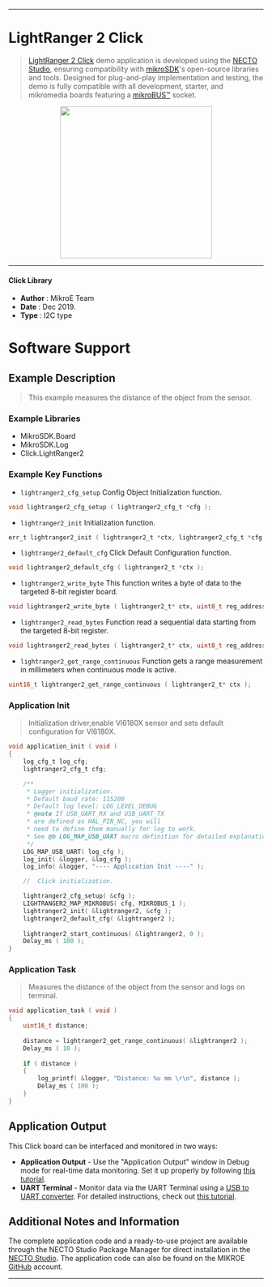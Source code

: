 
---
# LightRanger 2 Click

> [LightRanger 2 Click](https://www.mikroe.com/?pid_product=MIKROE-2509) demo application is developed using
the [NECTO Studio](https://www.mikroe.com/necto), ensuring compatibility with [mikroSDK](https://www.mikroe.com/mikrosdk)'s
open-source libraries and tools. Designed for plug-and-play implementation and testing, the demo is fully compatible with
all development, starter, and mikromedia boards featuring a [mikroBUS&trade;](https://www.mikroe.com/mikrobus) socket.

<p align="center">
  <img src="https://www.mikroe.com/?pid_product=MIKROE-2509&image=1" height=300px>
</p>

---

#### Click Library

- **Author**        : MikroE Team
- **Date**          : Dec 2019.
- **Type**          : I2C type

# Software Support

## Example Description

> This example measures the distance of the object from the sensor.

### Example Libraries

- MikroSDK.Board
- MikroSDK.Log
- Click.LightRanger2

### Example Key Functions

- `lightranger2_cfg_setup` Config Object Initialization function. 
```c
void lightranger2_cfg_setup ( lightranger2_cfg_t *cfg );
``` 
 
- `lightranger2_init` Initialization function. 
```c
err_t lightranger2_init ( lightranger2_t *ctx, lightranger2_cfg_t *cfg );
```

- `lightranger2_default_cfg` Click Default Configuration function. 
```c
void lightranger2_default_cfg ( lightranger2_t *ctx );
```

- `lightranger2_write_byte` This function writes a byte of data to the targeted 8-bit register board. 
```c
void lightranger2_write_byte ( lightranger2_t* ctx, uint8_t reg_address, uint8_t write_data );
```
 
- `lightranger2_read_bytes` Function read a sequential data starting from the targeted 8-bit register. 
```c
void lightranger2_read_bytes ( lightranger2_t* ctx, uint8_t reg_address, uint8_t* read_data, uint8_t n_bytes );
```

- `lightranger2_get_range_continuous` Function gets a range measurement in millimeters when continuous mode is active. 
```c
uint16_t lightranger2_get_range_continuous ( lightranger2_t* ctx );
```

### Application Init

> Initialization driver,enable Vl6180X sensor and sets default configuration for Vl6180X.

```c
void application_init ( void )
{
    log_cfg_t log_cfg;
    lightranger2_cfg_t cfg;

    /** 
     * Logger initialization.
     * Default baud rate: 115200
     * Default log level: LOG_LEVEL_DEBUG
     * @note If USB_UART_RX and USB_UART_TX 
     * are defined as HAL_PIN_NC, you will 
     * need to define them manually for log to work. 
     * See @b LOG_MAP_USB_UART macro definition for detailed explanation.
     */
    LOG_MAP_USB_UART( log_cfg );
    log_init( &logger, &log_cfg );
    log_info( &logger, "---- Application Init ----" );

    //  Click initialization.

    lightranger2_cfg_setup( &cfg );
    LIGHTRANGER2_MAP_MIKROBUS( cfg, MIKROBUS_1 );
    lightranger2_init( &lightranger2, &cfg );
    lightranger2_default_cfg( &lightranger2 );
    
    lightranger2_start_continuous( &lightranger2, 0 );
    Delay_ms ( 100 );
}
```

### Application Task

> Measures the distance of the object from the sensor and logs on terminal.

```c
void application_task ( void )
{
    uint16_t distance;
    
    distance = lightranger2_get_range_continuous( &lightranger2 );
    Delay_ms ( 10 );
    
    if ( distance )
    {
        log_printf( &logger, "Distance: %u mm \r\n", distance );
        Delay_ms ( 100 );
    }
}
```

## Application Output

This Click board can be interfaced and monitored in two ways:
- **Application Output** - Use the "Application Output" window in Debug mode for real-time data monitoring.
Set it up properly by following [this tutorial](https://www.youtube.com/watch?v=ta5yyk1Woy4).
- **UART Terminal** - Monitor data via the UART Terminal using
a [USB to UART converter](https://www.mikroe.com/click/interface/usb?interface*=uart,uart). For detailed instructions,
check out [this tutorial](https://help.mikroe.com/necto/v2/Getting%20Started/Tools/UARTTerminalTool).

## Additional Notes and Information

The complete application code and a ready-to-use project are available through the NECTO Studio Package Manager for 
direct installation in the [NECTO Studio](https://www.mikroe.com/necto). The application code can also be found on
the MIKROE [GitHub](https://github.com/MikroElektronika/mikrosdk_click_v2) account.

---
